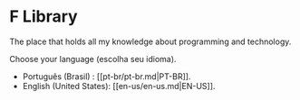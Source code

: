 # F Library
The place that holds all my knowledge about programming and technology.

Choose your language (escolha seu idioma).

- Português (Brasil) : [[pt-br/pt-br.md|PT-BR]].
- English (United States): [[en-us/en-us.md|EN-US]].
